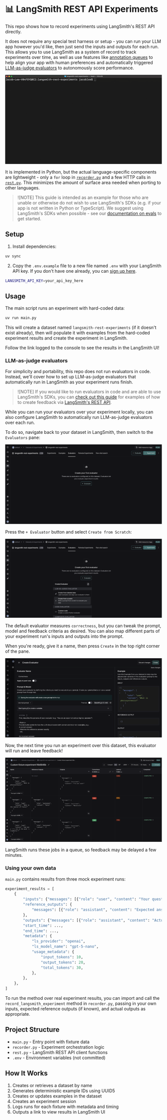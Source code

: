 # 📊 LangSmith REST API Experiments

This repo shows how to record experiments using LangSmith's REST API directly.

It does not require any special test harness or setup - you can run your LLM app however you'd like, then just send the inputs and outputs for each run. This allows you to use LangSmith as a system of record to track experiments over time, as well as use features like [annotation queues](https://docs.langchain.com/langsmith/annotation-queues) to help align your app with human preferences and automatically triggered [LLM-as-judge evaluators](https://docs.langchain.com/langsmith/llm-as-judge) to autonomously score performance.

![](/static/img/rest-experiment.gif)

It is implemented in Python, but the actual language-specific components are lightweight - only a `for` loop in [`recorder.py`](/recorder.py) and a few HTTP calls in [`rest.py`](/rest.py). This minimizes the amount of surface area needed when porting to other languages.

> ![NOTE]
> This guide is intended as an example for those who are unable or otherwise do not wish to use LangSmith's SDKs (e.g. if your app is not written in Python or TypeScript). We suggest using LangSmith's SDKs when possible - see our [documentation on evals](https://docs.langchain.com/langsmith/evaluation) to get started.

## Setup

1. Install dependencies:

```bash
uv sync
```

2. Copy the `.env.example` file to a new file named `.env` with your LangSmith API key. If you don't have one already, you can [sign up here](https://smith.langchain.com/).
```bash
LANGSMITH_API_KEY=your_api_key_here
```

## Usage

The main script runs an experiment with hard-coded data:

```bash
uv run main.py
```

This will create a dataset named `langsmith-rest-experiments` (if it doesn't exist already), then will populate it with examples from the hard-coded experiment results and create the experiment in LangSmith.

Follow the link logged to the console to see the results in the LangSmith UI!

### LLM-as-judge evaluators

For simplicity and portability, this repo does not run evaluators in code. Instead, we'll cover how to set up LLM-as-judge evaluators that automatically run in LangSmith as your experiment runs finish.

> ![NOTE]
> If you would like to run evaluators in code and are able to use LangSmith's SDKs, you can [check out this guide](https://docs.langchain.com/langsmith/run-evals-api-only) for examples of how to create feedback via [LangSmith's REST API](https://api.smith.langchain.com/redoc?#tag/feedback/operation/create_feedback_api_v1_feedback_post).

While you can run your evaluators over your experiment locally, you can also configure LangSmith to automatically run LLM-as-judge evaluators over each run.

To do so, navigate back to your dataset in LangSmith, then switch to the `Evaluators` pane:

![](/static/img/create-evaluator.png)

Press the `+ Evaluator` button and select `Create from Scratch`:

![](/static/img/create-from-scratch.png)

The default evaluator measures `correctness`, but you can tweak the prompt, model and feedback criteria as desired. You can also map different parts of your experiment run's inputs and outputs into the prompt.

When you're ready, give it a name, then press `Create` in the top right corner of the pane.

![](/static/img/save-changes.png)

Now, the next time you run an experiment over this dataset, this evaluator will run and leave feedback!

![](/static/img/experiment-with-feedback.png)

LangSmith runs these jobs in a queue, so feedback may be delayed a few minutes.

### Using your own data

`main.py` contains results from three mock experiment runs:

```python
experiment_results = [
    {
        "inputs": {"messages": [{"role": "user", "content": "Your question"}]},
        "reference_outputs": {
            "messages": [{"role": "assistant", "content": "Expected answer (optional)"}]
        },
        "outputs": {"messages": [{"role": "assistant", "content": "Actual answer"}]},
        "start_time": ...,
        "end_time": ...,
        "metadata": {
            "ls_provider": "openai",
            "ls_model_name": "gpt-5-nano",
            "usage_metadata": {
                "input_tokens": 10,
                "output_tokens": 20,
                "total_tokens": 30,
            },
        },
    },
]
```

To run the method over real experiment results, you can import and call the `record_langsmith_experiment` method in `recorder.py`, passing in your own inputs, expected reference outputs (if known), and actual outputs as appropriate.

## Project Structure

- `main.py` - Entry point with fixture data
- `recorder.py` - Experiment orchestration logic
- `rest.py` - LangSmith REST API client functions
- `.env` - Environment variables (not committed)

## How It Works

1. Creates or retrieves a dataset by name
2. Generates deterministic example IDs using UUID5
3. Creates or updates examples in the dataset
4. Creates an experiment session
5. Logs runs for each fixture with metadata and timing
6. Outputs a link to view results in LangSmith UI
